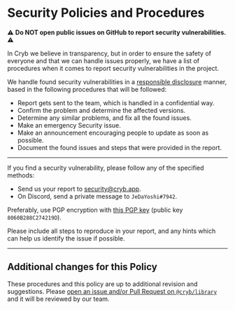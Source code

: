 # Security Policies and Procedures

⚠️ **Do NOT open public issues on GitHub to report security vulnerabilities.** ⚠️

In Cryb we believe in transparency, but in order to ensure the safety of everyone and that we can handle issues properly,
we have a list of procedures when it comes to report security vulnerabilities in the project.

We handle found security vulnerabilities in a [responsible disclosure](https://en.wikipedia.org/wiki/Responsible_disclosure) manner,
based in the following procedures that will be followed:

- Report gets sent to the team, which is handled in a confidential way.
- Confirm the problem and determine the affected versions.
- Determine any similar problems, and fix all the found issues.
- Make an emergency Security issue.
- Make an announcement encouraging people to update as soon as possible.
- Document the found issues and steps that were provided in the report.

---

If you find a security vulnerability, please follow any of the specified methods:

- Send us your report to <security@cryb.app>.
- On Discord, send a private message to `JeDaYoshi#7942`.

Preferably, use PGP encryption with [this PGP key](https://jeda.im/pgp.asc) (public key `8060B288C274219D`).

Please include all steps to reproduce in your report, and any hints which can help us identify the issue if possible.

---

## Additional changes for this Policy

These procedures and this policy are up to additional revision and suggestions.
Please [open an issue and/or Pull Request on `@cryb/library`](https://github.com/crybapp/library/issues/new)
and it will be reviewed by our team.
